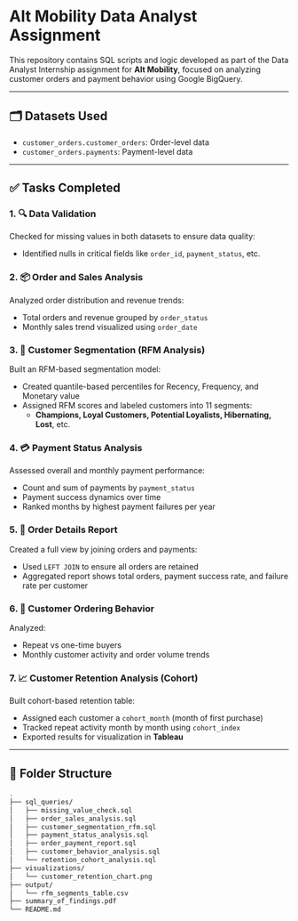 # Alt Mobility Data Analyst Assignment

This repository contains SQL scripts and logic developed as part of the Data Analyst Internship assignment for **Alt Mobility**, focused on analyzing customer orders and payment behavior using Google BigQuery.

---

## 🗂️ Datasets Used
- `customer_orders.customer_orders`: Order-level data
- `customer_orders.payments`: Payment-level data

---

## ✅ Tasks Completed

### 1. 🔍 Data Validation
Checked for missing values in both datasets to ensure data quality:
- Identified nulls in critical fields like `order_id`, `payment_status`, etc.

### 2. 📦 Order and Sales Analysis
Analyzed order distribution and revenue trends:
- Total orders and revenue grouped by `order_status`
- Monthly sales trend visualized using `order_date`

### 3. 🧮 Customer Segmentation (RFM Analysis)
Built an RFM-based segmentation model:
- Created quantile-based percentiles for Recency, Frequency, and Monetary value
- Assigned RFM scores and labeled customers into 11 segments:
  - **Champions, Loyal Customers, Potential Loyalists, Hibernating, Lost**, etc.

### 4. 💳 Payment Status Analysis
Assessed overall and monthly payment performance:
- Count and sum of payments by `payment_status`
- Payment success dynamics over time
- Ranked months by highest payment failures per year

### 5. 🧾 Order Details Report
Created a full view by joining orders and payments:
- Used `LEFT JOIN` to ensure all orders are retained
- Aggregated report shows total orders, payment success rate, and failure rate per customer

### 6. 👥 Customer Ordering Behavior
Analyzed:
- Repeat vs one-time buyers
- Monthly customer activity and order volume trends

### 7. 📈 Customer Retention Analysis (Cohort)
Built cohort-based retention table:
- Assigned each customer a `cohort_month` (month of first purchase)
- Tracked repeat activity month by month using `cohort_index`
- Exported results for visualization in **Tableau**

---

## 📁 Folder Structure

```bash
.
├── sql_queries/
│   ├── missing_value_check.sql
│   ├── order_sales_analysis.sql
│   ├── customer_segmentation_rfm.sql
│   ├── payment_status_analysis.sql
│   ├── order_payment_report.sql
│   ├── customer_behavior_analysis.sql
│   └── retention_cohort_analysis.sql
├── visualizations/
│   └── customer_retention_chart.png
├── output/
│   └── rfm_segments_table.csv
├── summary_of_findings.pdf
└── README.md
